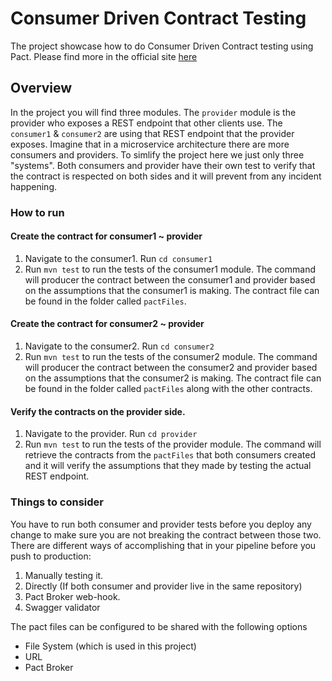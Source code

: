 # Consumer Driven Contract Testing
The project showcase how to do Consumer Driven Contract testing using Pact. Please find more in the official site [here](https://pact.io/)

## Overview
In the project you will find three modules. The `provider` module is the provider who exposes a REST endpoint that other clients use. The `consumer1` & `consumer2` 
are using that REST endpoint that the provider exposes. Imagine that in a microservice architecture there are more consumers and providers. To simlify the project
here we just only three "systems". Both consumers and provider have their own test to verify that the contract is respected on both sides and it will prevent from
any incident happening.

### How to run

#### Create the contract for consumer1 ~ provider
1. Navigate to the consumer1. Run `cd consumer1`
2. Run `mvn test` to run the tests of the consumer1 module. The command will producer the contract between the consumer1 and provider based on the assumptions that the
consumer1 is making. The contract file can be found in the folder called `pactFiles`.

#### Create the contract for consumer2 ~ provider
1. Navigate to the consumer2. Run `cd consumer2`
2. Run `mvn test` to run the tests of the consumer2 module. The command will producer the contract between the consumer2 and provider based on the assumptions that the
consumer2 is making. The contract file can be found in the folder called `pactFiles` along with the other contracts.

#### Verify the contracts on the provider side.
1. Navigate to the provider. Run `cd provider`
2. Run `mvn test` to run the tests of the provider module. The command will retrieve the contracts from the `pactFiles` that both consumers created and it will verify
the assumptions that they made by testing the actual REST endpoint.

### Things to consider
You have to run both consumer and provider tests before you deploy any change to make sure you are not breaking the contract between those two.
There are different ways of accomplishing that in your pipeline before you push to production: 
  1. Manually testing it.
  2. Directly (If both consumer and provider live in the same repository)
  3. Pact Broker web-hook.
  4. Swagger validator
  
  The pact files can be configured to be shared with the following options
  - File System (which is used in this project)
  - URL
  - Pact Broker
